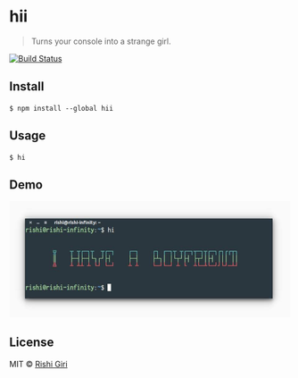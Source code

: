 # hii

> Turns your console into a strange girl.

[![Build Status](https://travis-ci.org/CodeDotJS/hii.svg?branch=master)](https://travis-ci.org/CodeDotJS/hii)

## Install

```
$ npm install --global hii
```

## Usage

```
$ hi
```

## Demo

<p align="center">
	<img src="https://raw.githubusercontent.com/rishigiridotcom/rishigiri.com/442a0c9aa92e7f5d8bf110c274c8f3c2079edf3e/github/hey.jpg">
</p>

## License

MIT &copy; [Rishi Giri](http://rishigiri.com)
